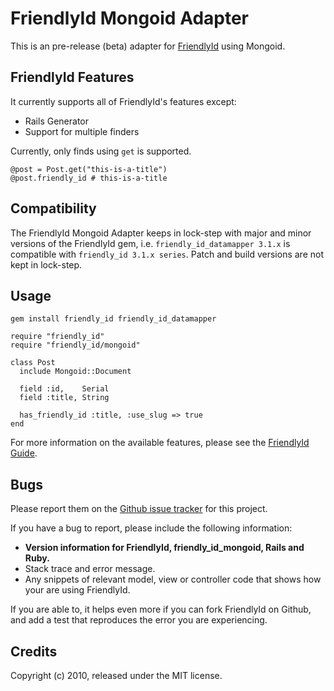 # FriendlyId Mongoid Adapter

This is an pre-release (beta) adapter for
[FriendlyId](http://norman.github.com/friendly_id) using Mongoid.

## FriendlyId Features

It currently supports all of FriendlyId's features except:

* Rails Generator
* Support for multiple finders

Currently, only finds using `get` is supported.

    @post = Post.get("this-is-a-title")
    @post.friendly_id # this-is-a-title

## Compatibility

The FriendlyId Mongoid Adapter keeps in lock-step with major and
minor versions of the FriendlyId gem, i.e.
`friendly_id_datamapper 3.1.x` is compatible with `friendly_id 3.1.x series`.
Patch and build versions are not kept in lock-step.

## Usage

    gem install friendly_id friendly_id_datamapper

    require "friendly_id"
    require "friendly_id/mongoid"

    class Post
      include Mongoid::Document

      field :id,    Serial
      field :title, String

      has_friendly_id :title, :use_slug => true
    end


For more information on the available features, please see the
[FriendlyId Guide](http://norman.github.com/friendly_id/file.Guide.html).

## Bugs

Please report them on the [Github issue tracker](http://github.com/myabc/friendly_id_mongoid/issues)
for this project.

If you have a bug to report, please include the following information:

* **Version information for FriendlyId, friendly_id_mongoid, Rails and Ruby.**
* Stack trace and error message.
* Any snippets of relevant model, view or controller code that shows how your
  are using FriendlyId.

If you are able to, it helps even more if you can fork FriendlyId on Github,
and add a test that reproduces the error you are experiencing.

## Credits

Copyright (c) 2010, released under the MIT license.

